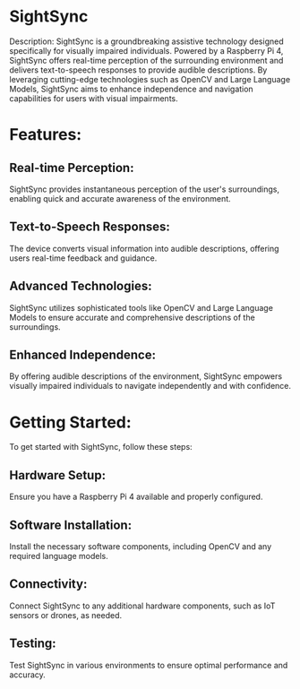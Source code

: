 # SightSync
Description:
SightSync is a groundbreaking assistive technology designed specifically for visually impaired individuals. Powered by a Raspberry Pi 4, SightSync offers real-time perception of the surrounding environment and delivers text-to-speech responses to provide audible descriptions. By leveraging cutting-edge technologies such as OpenCV and Large Language Models, SightSync aims to enhance independence and navigation capabilities for users with visual impairments.

# Features:

## Real-time Perception: 
SightSync provides instantaneous perception of the user's surroundings, enabling quick and accurate awareness of the environment.
## Text-to-Speech Responses:
The device converts visual information into audible descriptions, offering users real-time feedback and guidance.
## Advanced Technologies: 
SightSync utilizes sophisticated tools like OpenCV and Large Language Models to ensure accurate and comprehensive descriptions of the surroundings.
## Enhanced Independence: 
By offering audible descriptions of the environment, SightSync empowers visually impaired individuals to navigate independently and with confidence.

# Getting Started:
To get started with SightSync, follow these steps:

## Hardware Setup: 
Ensure you have a Raspberry Pi 4 available and properly configured.
## Software Installation: 
Install the necessary software components, including OpenCV and any required language models.
## Connectivity: 
Connect SightSync to any additional hardware components, such as IoT sensors or drones, as needed.
## Testing:
Test SightSync in various environments to ensure optimal performance and accuracy.
